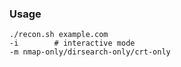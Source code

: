 ### Usage
```
./recon.sh example.com
-i        # interactive mode
-m nmap-only/dirsearch-only/crt-only
```
